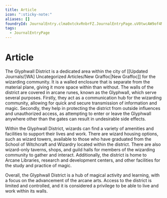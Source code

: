 ```yaml
---
title: Article
icon: ":sticky-note:"
aliases: []
foundryId: JournalEntry.clma0xtckvRnbrFZ.JournalEntryPage.uV0twcAW9of4MCpw
tags:
  - JournalEntryPage
---
```


# Article
The Glyphwall District is a dedicated area within the city of [[Updated Journals/[WA] Uncategorized Articles/New Graffoc|New Graffoc]] for the wizarding community. It is a walled enclosure that is separate from the material plane, giving it more space within than without. The walls of the district are covered in arcane runes, known as the Glyphwall, which serve several purposes. Firstly, they act as a communication hub for the wizarding community, allowing for quick and secure transmission of information and magic. Secondly, they help in protecting the district from outside influences and unauthorized access, as attempting to enter or leave the Glyphwall anywhere other than the gates can result in undesirable side effects.

Within the Glyphwall District, wizards can find a variety of amenities and facilities to support their lives and work. There are wizard housing options, such as wizard towers, available to those who have graduated from the School of Witchcraft and Wizardry located within the district. There are also wizard-only taverns, shops, and guild halls for members of the wizarding community to gather and interact. Additionally, the district is home to Arcane Libraries, research and development centers, and other facilities for the study and practice of magic.

Overall, the Glyphwall District is a hub of magical activity and learning, with a focus on the advancement of the arcane arts. Access to the district is limited and controlled, and it is considered a privilege to be able to live and work within its walls.